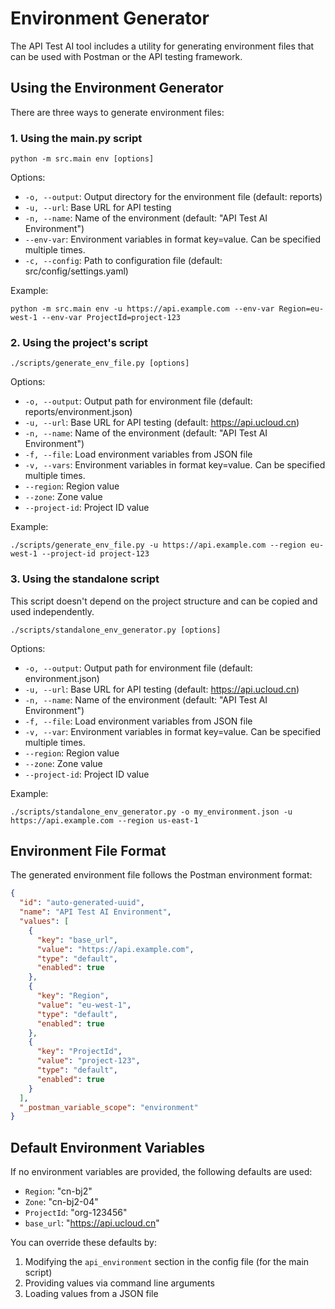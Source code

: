 # Environment Generator

The API Test AI tool includes a utility for generating environment files that can be used with Postman or the API testing framework.

## Using the Environment Generator

There are three ways to generate environment files:

### 1. Using the main.py script

```
python -m src.main env [options]
```

Options:
- `-o, --output`: Output directory for the environment file (default: reports)
- `-u, --url`: Base URL for API testing
- `-n, --name`: Name of the environment (default: "API Test AI Environment")
- `--env-var`: Environment variables in format key=value. Can be specified multiple times.
- `-c, --config`: Path to configuration file (default: src/config/settings.yaml)

Example:
```
python -m src.main env -u https://api.example.com --env-var Region=eu-west-1 --env-var ProjectId=project-123
```

### 2. Using the project's script

```
./scripts/generate_env_file.py [options]
```

Options:
- `-o, --output`: Output path for environment file (default: reports/environment.json)
- `-u, --url`: Base URL for API testing (default: https://api.ucloud.cn)
- `-n, --name`: Name of the environment (default: "API Test AI Environment")
- `-f, --file`: Load environment variables from JSON file
- `-v, --vars`: Environment variables in format key=value. Can be specified multiple times.
- `--region`: Region value
- `--zone`: Zone value
- `--project-id`: Project ID value

Example:
```
./scripts/generate_env_file.py -u https://api.example.com --region eu-west-1 --project-id project-123
```

### 3. Using the standalone script

This script doesn't depend on the project structure and can be copied and used independently.

```
./scripts/standalone_env_generator.py [options]
```

Options:
- `-o, --output`: Output path for environment file (default: environment.json)
- `-u, --url`: Base URL for API testing (default: https://api.ucloud.cn)
- `-n, --name`: Name of the environment (default: "API Test AI Environment")
- `-f, --file`: Load environment variables from JSON file
- `-v, --var`: Environment variables in format key=value. Can be specified multiple times.
- `--region`: Region value
- `--zone`: Zone value
- `--project-id`: Project ID value

Example:
```
./scripts/standalone_env_generator.py -o my_environment.json -u https://api.example.com --region us-east-1
```

## Environment File Format

The generated environment file follows the Postman environment format:

```json
{
  "id": "auto-generated-uuid",
  "name": "API Test AI Environment",
  "values": [
    {
      "key": "base_url",
      "value": "https://api.example.com",
      "type": "default",
      "enabled": true
    },
    {
      "key": "Region",
      "value": "eu-west-1",
      "type": "default",
      "enabled": true
    },
    {
      "key": "ProjectId",
      "value": "project-123",
      "type": "default",
      "enabled": true
    }
  ],
  "_postman_variable_scope": "environment"
}
```

## Default Environment Variables

If no environment variables are provided, the following defaults are used:

- `Region`: "cn-bj2"
- `Zone`: "cn-bj2-04"
- `ProjectId`: "org-123456"
- `base_url`: "https://api.ucloud.cn"

You can override these defaults by:
1. Modifying the `api_environment` section in the config file (for the main script)
2. Providing values via command line arguments
3. Loading values from a JSON file 